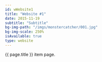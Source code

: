 ```yaml
---
id: wWebsite1
title: "Website #1"
date: 2015-11-19
subtitle: "Subtitle"
bg-img-path: "/imgs/monstercatcher/001.jpg"
bg-img-scale: 250%
isAvailable: true
type: website
---
```

{{ page.title }} item page.